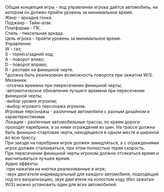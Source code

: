 Общая концепция игры - под управленеи игрока даётся автомобиль, на котором он должен пройти уровень за минимальное время.<br>
Жанр - аркадна гонка.<br>
Поджанр - Тайм-атак.<br>
Платформа - ПК.<br>
Стиль - пиксельная аркада.<br>
Цель игрока - пройти уровень за минимальное время.<br>
Управление:<br>
W - газ;<br>
S - тормоз/задний ход;<br>
A - поворот влево;<br>
D - поворот вправо;<br>
R - респавн на финишной черте.<br>
*должна быть реализовнан возможность поворота при зажатом W/S.<br>
Механики:<br>
-отсечка времени при пеересечении финишной черты;<br>
-автомотическое обновление лучшего времени при пересечении финишной черты;<br>
-выбор уровня игроком;<br>
-выбор игрового персонажа игроком.<br>
Игровые персонажы - различные автомобили с разным дизайном и характеристиками.<br>
Локации - различные автомобильные трассы, по краям дороги проходят паребрики, а за ними ограждения из шин. На трассе должна быть финишно-стартовая черта, находящееся в одном месте и шириной во всю трассу.<br>
При заезде на паребрики игрок должен замедляться, а с ограждениями игрок должен сталкиваться, при этом полностью теряя скорость.<br>
При пересечении финишной черты игроком должно отсекаться время и высчитываться лучшее время.<br>
Аудио эффекты:<br>
-при нажатии на кнопки реализованные в игре;<br>
-звук двигателя индивидуальный для каждого автомобиля, подходящий под его визуализацию, звук двигателя на холостом ходу (без зажатых W/S) можно установить один для всех автомобилей.<br>
